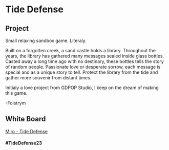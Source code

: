 # Tide Defense

## Project

Small relaxing sandbox game. Literaly. 

Built on a forgotten creek, a sand castle holds a library. Throughout the years, the library has gathered many messages sealed inside glass bottles. Casted away a long time ago with no destinary, these bottles tells the story of random people. Passionate love or desperate sorrow, each message is special and as a unique story to tell. Protect the library from the tide and gather more souvenir from distant times. 

Initialy a love project from GDPOP Studio, I keep on the dream of making this game.

-Folstrym

## White Board 

[Miro - Tide Defense](https://miro.com/app/board/uXjVP1gu26g=/?share_link_id=44801386921)

#### #TideDefense23
